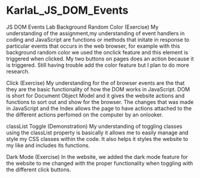 # KarlaL_JS_DOM_Events
JS DOM Events Lab
Background Random Color (Exercise)
My understanding of the assignment,my understanding of event handlers in coding and JavaScript are functions or methods that initate in response to particular events that occurs in the web browser, for example with this background random color we used the onclick feature and this element is triggered when clicked. My two buttons on pages does an action because it is triggered. Still having trouble add the color feature but I plan to do more research. 

Click (Exercise)
My understanding for the of browser events are the that they are the basic functionality of how the DOM works in JavaScript. DOM is short for Document Object Model and it gives the website actions and functions to sort out and show for the browser. The changes that was made in JavaScript and the Index allows the page to have actions attached to the the different actions perfomed on the computer by an onlooker. 

classList Toggle (Demonstration)
My understanding of toggling classes using the classList property is basically it allows me to easily manage and style my CSS classes within the code. It also helps it styles the website to my like and includes its functions. 

Dark Mode (Exercise)
In the website, we added the dark mode feature for the website to me changed with the proper functionality when toggling with the different click buttons. 